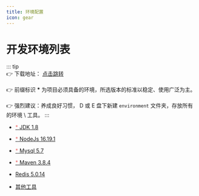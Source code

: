 ```yaml
---
title: 环境配置
icon: gear
---
```


# 开发环境列表

::: tip  
:point_right: 下载地址： <a href="https://hupei.fun:15000/sharing/0Wapq5H6g" >点击跳转</a><br/><br/>
:point_right: 前缀标识 <b>\*</b> 为项目必须具备的环境，所选版本的标准以稳定、使用广泛为主。<br/><br/>
:point_right: 强烈建议：养成良好习惯， D 或 E 盘下新建 `environment` 文件夹，存放所有的环境 \ 工具。
:::

- <a href="/env/jdk"><span style="color:#EC6B6A">*</span> JDK 1.8</a>

- <a href="/env/nodejs"><span style="color:#EC6B6A">*</span> NodeJs 16.19.1</a>

- <a href="/env/mysql"><span style="color:#EC6B6A">*</span> Mysql 5.7</a>

- <a href="/env/maven"><span style="color:#EC6B6A">*</span> Maven 3.8.4</a>

- <a href="/env/redis">Redis 5.0.14</a>

- <a href="/env/other">其他工具</a>
